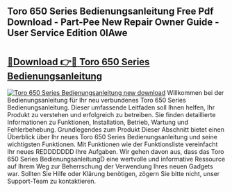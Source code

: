 ## Toro 650 Series Bedienungsanleitung Free Pdf Download - Part-Pee New Repair Owner Guide - User Service Edition 0IAwe

# <h2><a href="http://df2j5me.blite.top/?on=Toro+650+Series+Bedienungsanleitung">🔗Download 👉🔴 Toro 650 Series Bedienungsanleitung</a></h2>

[![Toro 650 Series Bedienungsanleitung new download](https://i.imgur.com/lujVjoI.png)](http://df2j5me.blite.top/?on=Toro+650+Series+Bedienungsanleitung)
Willkommen bei der Bedienungsanleitung für Ihr neu verbundenes Toro 650 Series Bedienungsanleitung. Dieser umfassende Leitfaden soll Ihnen helfen, Ihr Produkt zu verstehen und erfolgreich zu betreiben. Sie finden detaillierte Informationen zu Funktionen, Installation, Betrieb, Wartung und Fehlerbehebung. Grundlegendes zum Produkt Dieser Abschnitt bietet einen Überblick über Ihr neues Toro 650 Series Bedienungsanleitung und seine wichtigsten Funktionen. Mit Funktionen wie der Funktionsliste vereinfacht Ihr neues REDDDDDDD Ihre Aufgaben. Wir gehen davon aus, dass das Toro 650 Series BedienungsanleitungD eine wertvolle und informative Ressource auf Ihrem Weg zur Beherrschung der Verwendung Ihres neuen Gadgets war. Sollten Sie Hilfe oder Klärung benötigen, zögern Sie bitte nicht, unser Support-Team zu kontaktieren.

